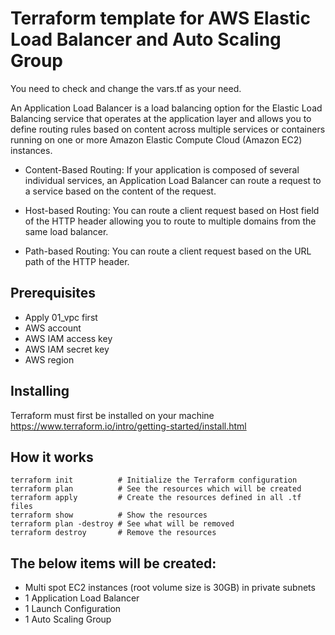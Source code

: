 # Terraform template for AWS Elastic Load Balancer and Auto Scaling Group
You need to check and change the vars.tf as your need.

An Application Load Balancer is a load balancing option for the Elastic Load Balancing service that operates at the application layer and allows you to define routing rules based on content across multiple services or containers running on one or more Amazon Elastic Compute Cloud (Amazon EC2) instances.
- Content-Based Routing: If your application is composed of several individual services, an Application Load Balancer can route a request to a service based on the content of the request.

- Host-based Routing: You can route a client request based on Host field of the HTTP header allowing you to route to multiple domains from the same load balancer.

- Path-based Routing: You can route a client request based on the URL path of the HTTP header.

## Prerequisites
- Apply 01_vpc first
- AWS account
- AWS IAM access key
- AWS IAM secret key
- AWS region

## Installing
Terraform must first be installed on your machine
https://www.terraform.io/intro/getting-started/install.html

## How it works
```
terraform init          # Initialize the Terraform configuration
terraform plan          # See the resources which will be created
terraform apply         # Create the resources defined in all .tf files
terraform show          # Show the resources
terraform plan -destroy # See what will be removed
terraform destroy       # Remove the resources
```

## The below items will be created:
- Multi spot EC2 instances (root volume size is 30GB) in private subnets
- 1 Application Load Balancer
- 1 Launch Configuration
- 1 Auto Scaling Group